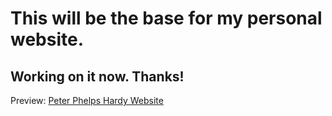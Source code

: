 # This will be the base for my personal website.

## Working on it now. Thanks!

Preview: [Peter Phelps Hardy Website](/index.html)
